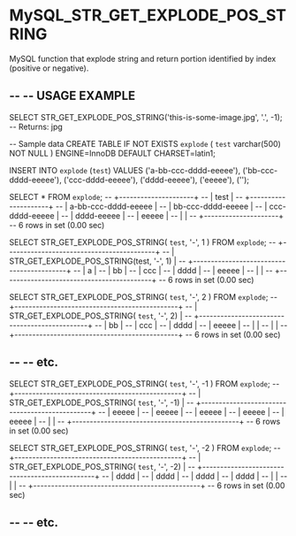 MySQL_STR_GET_EXPLODE_POS_STRING
================================

MySQL function that explode string and return portion identified by index (positive or negative).

-- 
-- USAGE EXAMPLE
-- 

SELECT STR_GET_EXPLODE_POS_STRING('this-is-some-image.jpg',  '.', -1);
-- Returns: jpg


-- Sample data
CREATE TABLE IF NOT EXISTS `explode` ( `test` varchar(500) NOT NULL ) ENGINE=InnoDB DEFAULT CHARSET=latin1;

INSERT INTO `explode` (`test`) VALUES
('a-bb-ccc-dddd-eeeee'),
('bb-ccc-dddd-eeeee'),
('ccc-dddd-eeeee'),
('dddd-eeeee'),
('eeeee'),
('');

SELECT * FROM `explode`;
-- +---------------------+
-- | test                |
-- +---------------------+
-- | a-bb-ccc-dddd-eeeee |
-- | bb-ccc-dddd-eeeee   |
-- | ccc-dddd-eeeee      |
-- | dddd-eeeee          |
-- | eeeee               |
-- |                     |
-- +---------------------+
-- 6 rows in set (0.00 sec)

SELECT STR_GET_EXPLODE_POS_STRING( `test`, '-', 1 ) FROM `explode`;
-- +------------------------------------------+
-- | STR_GET_EXPLODE_POS_STRING(test, '-', 1) |
-- +------------------------------------------+
-- | a                                        |
-- | bb                                       |
-- | ccc                                      |
-- | dddd                                     |
-- | eeeee                                    |
-- |                                          |
-- +------------------------------------------+
-- 6 rows in set (0.00 sec)


SELECT STR_GET_EXPLODE_POS_STRING( `test`, '-', 2 ) FROM `explode`;
-- +----------------------------------------------+
-- | STR_GET_EXPLODE_POS_STRING( `test`,  '-', 2) |
-- +----------------------------------------------+
-- | bb                                           |
-- | ccc                                          |
-- | dddd                                         |
-- | eeeee                                        |
-- |                                              |
-- |                                              |
-- +----------------------------------------------+
-- 6 rows in set (0.00 sec)

--
-- etc.
-- 

SELECT STR_GET_EXPLODE_POS_STRING( `test`, '-', -1 ) FROM `explode`;
-- +-----------------------------------------------+
-- | STR_GET_EXPLODE_POS_STRING( `test`,  '-', -1) |
-- +-----------------------------------------------+
-- | eeeee                                         |
-- | eeeee                                         |
-- | eeeee                                         |
-- | eeeee                                         |
-- | eeeee                                         |
-- |                                               |
-- +-----------------------------------------------+
-- 6 rows in set (0.00 sec)


SELECT STR_GET_EXPLODE_POS_STRING( `test`, '-', -2 ) FROM `explode`;
-- +-----------------------------------------------+
-- | STR_GET_EXPLODE_POS_STRING( `test`,  '-', -2) |
-- +-----------------------------------------------+
-- | dddd                                          |
-- | dddd                                          |
-- | dddd                                          |
-- | dddd                                          |
-- |                                               |
-- |                                               |
-- +-----------------------------------------------+
-- 6 rows in set (0.00 sec)

--
-- etc.
-- 
